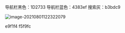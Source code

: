 导航栏黑色：1D2733
导航栏蓝色：4383ef
搜索灰：b3bdc9



![image-20210801122322079](C:\Users\ExpDriver\AppData\Roaming\Typora\typora-user-images\image-20210801122322079.png)

e9f1f4
f5f9fc